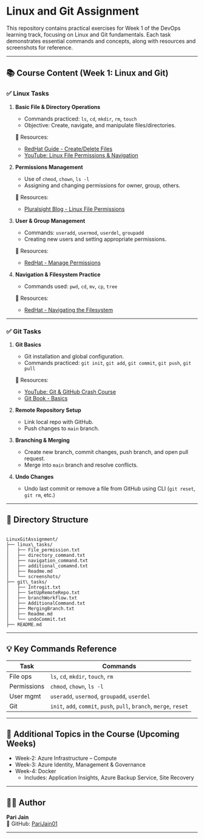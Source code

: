 # Linux and Git Assignment

This repository contains practical exercises for Week 1 of the DevOps learning track, focusing on Linux and Git fundamentals. Each task demonstrates essential commands and concepts, along with resources and screenshots for reference.

---

## 📚 Course Content (Week 1: Linux and Git)

### ✅ Linux Tasks

1. **Basic File & Directory Operations**
   - Commands practiced: `ls`, `cd`, `mkdir`, `rm`, `touch`
   - Objective: Create, navigate, and manipulate files/directories.

   🔗 Resources:
   - [RedHat Guide - Create/Delete Files](https://www.redhat.com/sysadmin/create-delete-files-directories-linux)
   - [YouTube: Linux File Permissions & Navigation](https://www.youtube.com/watch?v=iwolPf6kN-k)

2. **Permissions Management**
   - Use of `chmod`, `chown`, `ls -l`
   - Assigning and changing permissions for owner, group, others.

   🔗 Resources:
   - [Pluralsight Blog - Linux File Permissions](https://www.pluralsight.com/blog/it-ops/linux-file-permissions)

3. **User & Group Management**
   - Commands: `useradd`, `usermod`, `userdel`, `groupadd`
   - Creating new users and setting appropriate permissions.

   🔗 Resources:
   - [RedHat - Manage Permissions](https://www.redhat.com/sysadmin/manage-permissions)

4. **Navigation & Filesystem Practice**
   - Commands used: `pwd`, `cd`, `mv`, `cp`, `tree`

   🔗 Resources:
   - [RedHat - Navigating the Filesystem](https://www.redhat.com/sysadmin/navigating-filesystem-linux-terminal)

---

### ✅ Git Tasks

1. **Git Basics**
   - Git installation and global configuration.
   - Commands practiced: `git init`, `git add`, `git commit`, `git push`, `git pull`

   🔗 Resources:
   - [YouTube: Git & GitHub Crash Course](https://www.youtube.com/watch?v=apGV9Kg7ics)
   - [Git Book - Basics](https://git-scm.com/book/en/v2)

2. **Remote Repository Setup**
   - Link local repo with GitHub.
   - Push changes to `main` branch.

3. **Branching & Merging**
   - Create new branch, commit changes, push branch, and open pull request.
   - Merge into `main` branch and resolve conflicts.

4. **Undo Changes**
   - Undo last commit or remove a file from GitHub using CLI (`git reset`, `git rm`, etc.)

---

## 📁 Directory Structure

```

LinuxGitAssignment/
├── linux\_tasks/
│   ├── File_permission.txt
│   ├── directory_command.txt
│   ├── navigation_command.txt
│   ├── additional_comamnd.txt
│   ├── Readme.md
│   └── screenshots/
├── git\_tasks/
│   ├── Introgit.txt
│   ├── SetUpRemoteRepo.txt
│   ├── branchWorkflow.txt
│   ├── AdditionalCommand.txt
│   ├── MergingBranch.txt
│   ├── Readme.md
│   └── undoCommit.txt
├── README.md

````

---

## 💡 Key Commands Reference

| Task | Commands |
|------|----------|
| File ops | `ls`, `cd`, `mkdir`, `touch`, `rm` |
| Permissions | `chmod`, `chown`, `ls -l` |
| User mgmt | `useradd`, `usermod`, `groupadd`, `userdel` |
| Git | `init`, `add`, `commit`, `push`, `pull`, `branch`, `merge`, `reset` |

---

## 🔗 Additional Topics in the Course (Upcoming Weeks)

- Week-2: Azure Infrastructure – Compute
- Week-3: Azure Identity, Management & Governance
- Week-4: Docker
  - Includes: Application Insights, Azure Backup Service, Site Recovery

---


## 👩‍💻 Author

**Pari Jain**  
📘 GitHub: [PariJain01](https://github.com/PariJain01)

---
